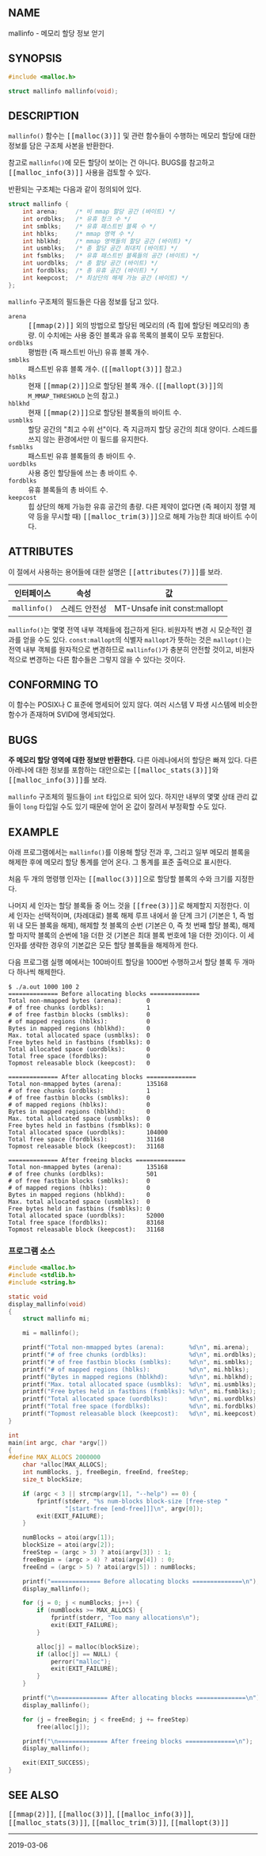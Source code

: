 ## NAME

mallinfo - 메모리 할당 정보 얻기

## SYNOPSIS

```c
#include <malloc.h>

struct mallinfo mallinfo(void);
```

## DESCRIPTION

`mallinfo()` 함수는 <tt>[[malloc(3)]]</tt> 및 관련 함수들이 수행하는 메모리 할당에 대한 정보를 담은 구조체 사본을 반환한다.

참고로 `mallinfo()`에 모든 할당이 보이는 건 아니다. BUGS를 참고하고 <tt>[[malloc_info(3)]]</tt> 사용을 검토할 수 있다.

반환되는 구조체는 다음과 같이 정의되어 있다.

```c
struct mallinfo {
    int arena;     /* 비 mmap 할당 공간 (바이트) */
    int ordblks;   /* 유휴 청크 수 */
    int smblks;    /* 유휴 패스트빈 블록 수 */
    int hblks;     /* mmap 영역 수 */
    int hblkhd;    /* mmap 영역들의 할당 공간 (바이트) */
    int usmblks;   /* 총 할당 공간 최대치 (바이트) */
    int fsmblks;   /* 유휴 패스트빈 블록들의 공간 (바이트) */
    int uordblks;  /* 총 할당 공간 (바이트) */
    int fordblks;  /* 총 유휴 공간 (바이트) */
    int keepcost;  /* 최상단의 해제 가능 공간 (바이트) */
};
```

`mallinfo` 구조체의 필드들은 다음 정보를 담고 있다.

<dl>
<dt><code>arena</code></dt>
<dd><tt>[[mmap(2)]]</tt> 외의 방법으로 할당된 메모리의 (즉 힙에 할당된 메모리의) 총량. 이 수치에는 사용 중인 블록과 유휴 목록의 블록이 모두 포함된다.</dd>

<dt><code>ordblks</code></dt>
<dd>평범한 (즉 패스트빈 아닌) 유휴 블록 개수.</dd>

<dt><code>smblks</code></dt>
<dd>패스트빈 유휴 블록 개수. (<tt>[[mallopt(3)]]</tt> 참고.)</dd>

<dt><code>hblks</code></dt>
<dd>현재 <tt>[[mmap(2)]]</tt>으로 할당된 블록 개수. (<tt>[[mallopt(3)]]</tt>의 <code>M_MMAP_THRESHOLD</code> 논의 참고.)</dd>

<dt><code>hblkhd</code></dt>
<dd>현재 <tt>[[mmap(2)]]</tt>으로 할당된 블록들의 바이트 수.</dd>

<dt><code>usmblks</code></dt>
<dd>할당 공간의 "최고 수위 선"이다. 즉 지금까지 할당 공간의 최대 양이다. 스레드를 쓰지 않는 환경에서만 이 필드를 유지한다.</dd>

<dt><code>fsmblks</code></dt>
<dd>패스트빈 유휴 블록들의 총 바이트 수.</dd>

<dt><code>uordblks</code></dt>
<dd>사용 중인 할당들에 쓰는 총 바이트 수.</dd>

<dt><code>fordblks</code></dt>
<dd>유휴 블록들의 총 바이트 수.</dd>

<dt><code>keepcost</code></dt>
<dd>힙 상단의 해제 가능한 유휴 공간의 총량. 다른 제약이 없다면 (즉 페이지 정렬 제약 등을 무시할 때) <tt>[[malloc_trim(3)]]</tt>으로 해제 가능한 최대 바이트 수이다.</dd>
</dl>

## ATTRIBUTES

이 절에서 사용하는 용어들에 대한 설명은 <tt>[[attributes(7)]]</tt>를 보라.

| 인터페이스 | 속성 | 값 |
| --- | --- | --- |
| `mallinfo()` | 스레드 안전성 | MT-Unsafe init const:mallopt |

`mallinfo()`는 몇몇 전역 내부 객체들에 접근하게 된다. 비원자적 변경 시 모순적인 결과를 얻을 수도 있다. `const:mallopt`의 식별자 `mallopt`가 뜻하는 것은 `mallopt()`는 전역 내부 객체를 원자적으로 변경하므로 `mallinfo()`가 충분히 안전할 것이고, 비원자적으로 변경하는 다른 함수들은 그렇지 않을 수 있다는 것이다.

## CONFORMING TO

이 함수는 POSIX나 C 표준에 명세되어 있지 않다. 여러 시스템 V 파생 시스템에 비슷한 함수가 존재하며 SVID에 명세되었다.

## BUGS

<strong>주 메모리 할당 영역에 대한 정보만 반환한다.</strong> 다른 아레나에서의 할당은 빠져 있다. 다른 아레나에 대한 정보를 포함하는 대안으로는 <tt>[[malloc_stats(3)]]</tt>와 <tt>[[malloc_info(3)]]</tt>를 보라.

`mallinfo` 구조체의 필드들이 `int` 타입으로 되어 있다. 하지만 내부의 몇몇 상태 관리 값들이 `long` 타입일 수도 있기 때문에 얻어 온 값이 잘려서 부정확할 수도 있다.

## EXAMPLE

아래 프로그램에서는 `mallinfo()`를 이용해 할당 전과 후, 그리고 일부 메모리 블록을 해제한 후에 메모리 할당 통계를 얻어 온다. 그 통계를 표준 출력으로 표시한다.

처음 두 개의 명령행 인자는 <tt>[[malloc(3)]]</tt>으로 할당할 블록의 수와 크기를 지정한다.

나머지 세 인자는 할당 블록들 중 어느 것을 <tt>[[free(3)]]</tt>로 해제할지 지정한다. 이 세 인자는 선택적이며, (차례대로) 블록 해제 루프 내에서 쓸 단계 크기 (기본은 1, 즉 범위 내 모든 블록을 해제), 해제할 첫 블록의 순번 (기본은 0, 즉 첫 번째 할당 블록), 해제할 마지막 블록의 순번에 1을 더한 것 (기본은 최대 블록 번호에 1을 더한 것)이다. 이 세 인자를 생략한 경우의 기본값은 모든 할당 블록들을 해제하게 한다.

다음 프로그램 실행 예에서는 100바이트 할당을 1000번 수행하고서 할당 블록 두 개마다 하나씩 해제한다.

```
$ ./a.out 1000 100 2
============== Before allocating blocks ==============
Total non-mmapped bytes (arena):       0
# of free chunks (ordblks):            1
# of free fastbin blocks (smblks):     0
# of mapped regions (hblks):           0
Bytes in mapped regions (hblkhd):      0
Max. total allocated space (usmblks):  0
Free bytes held in fastbins (fsmblks): 0
Total allocated space (uordblks):      0
Total free space (fordblks):           0
Topmost releasable block (keepcost):   0

============== After allocating blocks ==============
Total non-mmapped bytes (arena):       135168
# of free chunks (ordblks):            1
# of free fastbin blocks (smblks):     0
# of mapped regions (hblks):           0
Bytes in mapped regions (hblkhd):      0
Max. total allocated space (usmblks):  0
Free bytes held in fastbins (fsmblks): 0
Total allocated space (uordblks):      104000
Total free space (fordblks):           31168
Topmost releasable block (keepcost):   31168

============== After freeing blocks ==============
Total non-mmapped bytes (arena):       135168
# of free chunks (ordblks):            501
# of free fastbin blocks (smblks):     0
# of mapped regions (hblks):           0
Bytes in mapped regions (hblkhd):      0
Max. total allocated space (usmblks):  0
Free bytes held in fastbins (fsmblks): 0
Total allocated space (uordblks):      52000
Total free space (fordblks):           83168
Topmost releasable block (keepcost):   31168
```

### 프로그램 소스

```c
#include <malloc.h>
#include <stdlib.h>
#include <string.h>

static void
display_mallinfo(void)
{
    struct mallinfo mi;

    mi = mallinfo();

    printf("Total non-mmapped bytes (arena):       %d\n", mi.arena);
    printf("# of free chunks (ordblks):            %d\n", mi.ordblks);
    printf("# of free fastbin blocks (smblks):     %d\n", mi.smblks);
    printf("# of mapped regions (hblks):           %d\n", mi.hblks);
    printf("Bytes in mapped regions (hblkhd):      %d\n", mi.hblkhd);
    printf("Max. total allocated space (usmblks):  %d\n", mi.usmblks);
    printf("Free bytes held in fastbins (fsmblks): %d\n", mi.fsmblks);
    printf("Total allocated space (uordblks):      %d\n", mi.uordblks);
    printf("Total free space (fordblks):           %d\n", mi.fordblks);
    printf("Topmost releasable block (keepcost):   %d\n", mi.keepcost);
}

int
main(int argc, char *argv[])
{
#define MAX_ALLOCS 2000000
    char *alloc[MAX_ALLOCS];
    int numBlocks, j, freeBegin, freeEnd, freeStep;
    size_t blockSize;

    if (argc < 3 || strcmp(argv[1], "--help") == 0) {
        fprintf(stderr, "%s num-blocks block-size [free-step "
                "[start-free [end-free]]]\n", argv[0]);
        exit(EXIT_FAILURE);
    }

    numBlocks = atoi(argv[1]);
    blockSize = atoi(argv[2]);
    freeStep = (argc > 3) ? atoi(argv[3]) : 1;
    freeBegin = (argc > 4) ? atoi(argv[4]) : 0;
    freeEnd = (argc > 5) ? atoi(argv[5]) : numBlocks;

    printf("============== Before allocating blocks ==============\n");
    display_mallinfo();

    for (j = 0; j < numBlocks; j++) {
        if (numBlocks >= MAX_ALLOCS) {
            fprintf(stderr, "Too many allocations\n");
            exit(EXIT_FAILURE);
        }

        alloc[j] = malloc(blockSize);
        if (alloc[j] == NULL) {
            perror("malloc");
            exit(EXIT_FAILURE);
        }
    }

    printf("\n============== After allocating blocks ==============\n");
    display_mallinfo();

    for (j = freeBegin; j < freeEnd; j += freeStep)
        free(alloc[j]);

    printf("\n============== After freeing blocks ==============\n");
    display_mallinfo();

    exit(EXIT_SUCCESS);
}
```

## SEE ALSO

<tt>[[mmap(2)]]</tt>, <tt>[[malloc(3)]]</tt>, <tt>[[malloc_info(3)]]</tt>, <tt>[[malloc_stats(3)]]</tt>, <tt>[[malloc_trim(3)]]</tt>, <tt>[[mallopt(3)]]</tt>

----

2019-03-06
